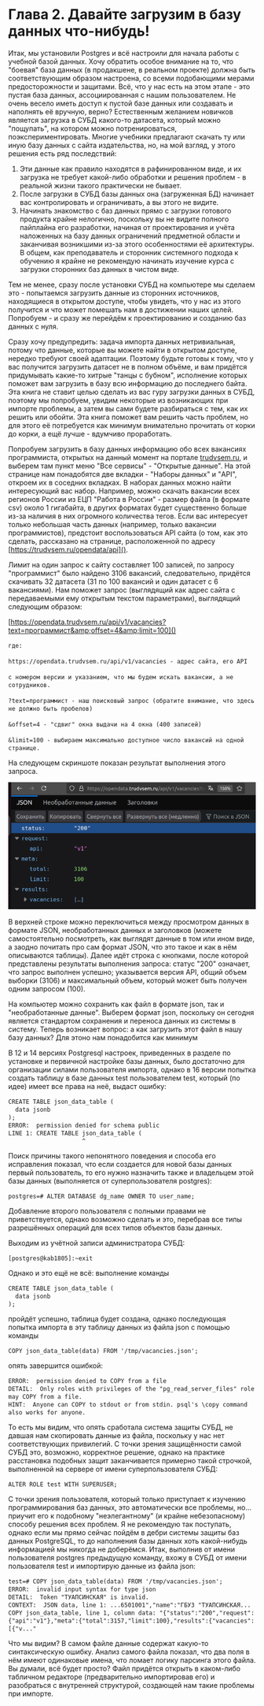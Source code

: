 # Глава 2. Давайте загрузим в базу данных что-нибудь!

Итак, мы установили Postgres и всё настроили для начала работы с учебной базой данных. Хочу обратить особое внимание на то, что "боевая" база данных (в продакшене, в реальном проекте) должна быть соответствующим образом настроена, со всеми подобающими мерами предосторожности и защитами. Всё, что у нас есть на этом этапе - это пустая база данных, ассоциированная с нашим пользователем. Не очень весело иметь доступ к пустой базе данных или создавать и наполнять её вручную, верно? Естественным желанием новичков является загрузка в СУБД какого-то датасета, который можно "пощупать", на котором можно потренироваться, поэкспериментировать. Многие учебники предлагают скачать ту или иную базу данных с сайта издательства, но, на мой взгляд, у этого решения есть ряд последствий:

1. Эти данные как правило находятся в рафинированном виде, и их загрузка не требует какой-либо обработки и решения проблем - в реальной жизни такого практически не бывает.
2. После загрузки в СУБД базы данных она (загруженная БД) начинает вас контролировать и ограничивать, а вы этого не видите.
3. Начинать знакомство с баз данных прямо с загрузки готового продукта крайне нелогично, поскольку вы не видите полного пайплайна его разработки, начиная от проектирования и учёта наложенных на базу данных ограничений предметной области и заканчивая возникшими из-за этого особенностями её архитектуры. В общем, как преподаватель и сторонник системного подхода к обучению я крайне не рекомендую начинать изучение курса с загрузки сторонних баз данных в чистом виде.

Тем не менее, сразу после установки СУБД на компьютере мы сделаем это - попытаемся загрузить данные из сторонних источников, находящиеся в открытом доступе, чтобы увидеть, что у нас из этого получится и что может помешать нам в достижении наших целей. Попробуем - и сразу же перейдём к проектированию и созданию баз данных с нуля.

Сразу хочу предупредить: задача импорта данных нетривиальная, потому что данные, которые вы можете найти в открытом доступе, нередко требуют своей адаптации. Поэтому будьте готовы к тому, что у вас получится загрузить датасет не в полном объёме, и вам придётся придумывать какие-то хитрые "танцы с бубном", исполнение которых поможет вам загрузить в базу всю информацию до последнего байта. Эта книга не ставит целью сделать из вас гуру загрузки данных в СУБД, поэтому мы попробуем, увидим некоторые из возникающих при импорте проблемы, а затем вы сами будете разбираться с тем, как их решить или обойти. Эта книга поможет вам решить часть проблем, но для этого её потребуется как минимум внимательно прочитать от корки до корки, а ещё лучше - вдумчиво проработать.

Попробуем загрузить в базу данных информацию обо всех вакансиях программиста, открытых на данный момент на портале [trudvsem.ru](), и выберем там пункт меню "Все сервисы" - "Открытые данные". На этой странице нам понадобятся две вкладки - "Наборы данных" и "API", откроем их в соседних вкладках. В наборах данных можно найти интересующий вас набор. Например, можно скачать вакансии всех регионов России из ЕЦП "Работа в России" - размер файла (в формате csv) около 1 гигабайта, в других форматах будет существенно больше из-за наличия в них огромного количества тегов. Если вас интересует только небольшая часть данных (например, только вакансии программистов), предстоит воспользоваться API сайта (о том, как это сделать, рассказано на странице, расположенной по адресу [https://trudvsem.ru/opendata/api]().

Лимит на один запрос к сайту составляет 100 записей, по запросу "программист" было найдено 3106 вакансий, следовательно, придётся скачивать 32 датасета (31 по 100 вакансий и один датасет с 6 вакансиями). Нам поможет запрос (выглядящий как адрес сайта с передаваемыми ему открытым текстом параметрами), выглядящий следующим образом:

[https://opendata.trudvsem.ru/api/v1/vacancies?text=программист&amp;offset=4&amp;limit=100]()

```
где:

https://opendata.trudvsem.ru/api/v1/vacancies - адрес сайта, его API 

с номером версии и указанием, что мы будем искать вакансии, а не сотрудников.

?text=программист - наш поисковый запрос (обратите внимание, что здесь не должно быть пробелов)

&offset=4 - "сдвиг" окна выдачи на 4 окна (400 записей)

&limit=100 - выбираем максимально доступное число вакансий на одной странице.
```

На следующем скриншоте показан результат выполнения этого запроса. 

![скриншот с результатом запроса данных с сайта Трудвсем](pic-chapter02-01.png)

В верхней строке можно переключиться между просмотром данных в формате JSON, необработанных данных и заголовков (можете самостоятельно посмотреть, как выглядят данные в том или ином виде, а заодно почитать про сам формат JSON, что это такое и как в нём описываются таблицы). Далее идёт строка с кнопками, после которой представлены результаты выполнения запроса: статус "200" означает, что запрос выполнен успешно; указывается версия API, общий объем выборки (3106) и максимальный объем, который может быть получен одним запросом (100).

На компьютер можно сохранить как файл в формате json, так и "необработанные данные". Выберем формат json, поскольку он сегодня является стандартом сохранения и переноса данных из системы в систему. Теперь возникает вопрос: а как загрузить этот файл в нашу базу данных? Для этоно нам понадобится как минимум 



В 12 и 14 версиях Postgresql настроек, приведенных в разделе по установке и первичной настройке базы данных, было достаточно для организации силами пользователя импорта, однако в 16 версии попытка создать таблицу в базе данных test пользователем test, который (по идее) имеет все права на неё, выдаст ошибку:

```
CREATE TABLE json_data_table (
  data jsonb
);
ERROR:  permission denied for schema public
LINE 1: CREATE TABLE json_data_table (
                     ^
```

Поиск причины такого непонятного поведения и способа его исправления показал, что если создается для новой базы данных первый пользователь, то его нужно назначить также и владельцем этой базы данных (выполняется от суперпользователя postgres):

```
postgres=# ALTER DATABASE dg_name OWNER TO user_name;
```

Добавление второго пользователя с полными правами не приветствуется, однако возможно сделать и это, перебрав все типы разрешённых операций для всех типов объектов базы данных.

Выходим из учётной записи администратора СУБД:

```
[postgres@kab1805]:~exit
```

Однако и это ещё не всё: выполнение команды

```
CREATE TABLE json_data_table (
  data jsonb
);
```
пройдёт успешно, таблица будет создана, однако последующая попытка импорта в эту таблицу данных из файла json с помощью команды

```
COPY json_data_table(data) FROM '/tmp/vacancies.json';
```
опять завершится ошибкой:

```
ERROR:  permission denied to COPY from a file
DETAIL:  Only roles with privileges of the "pg_read_server_files" role may COPY from a file.
HINT:  Anyone can COPY to stdout or from stdin. psql's \copy command also works for anyone.
```
То есть мы видим, что опять сработала система защиты СУБД, не давшая нам скопировать данные из файла, поскольку у нас нет соответствующих привилегий. С точки зрения защищённости самой СУБД это, возможно, корректное решение, однако на практике расстановка подобных защит заканчивается примерно такой строчкой, выполненной на сервере от имени суперпользователя СУБД:
```
ALTER ROLE test WITH SUPERUSER;
```
С точки зрения пользователя, который только приступает к изучению программирования баз данных, это автоматически все проблемы, но... приучит его к подобному "неэлегантному" (и крайне небезопасному) способу решения всех проблем. Я не рекомендую так поступать, однако если мы прямо сейчас пойдём в дебри системы защиты баз данных PostgreSQL, то до наполнения базы данных хоть какой-нибудь информацией мы никогда не доберёмся. Итак, выполнив от имени пользователя postgres предыдущую команду, вхожу в СУБД от имени пользователя test и импортирую данные из файла json:
```
test=# COPY json_data_table(data) FROM '/tmp/vacancies.json';
ERROR:  invalid input syntax for type json
DETAIL:  Token "ТУАПСИНСКАЯ" is invalid.
CONTEXT:  JSON data, line 1: ...6501001","name":"ГБУЗ "ТУАПСИНСКАЯ...
COPY json_data_table, line 1, column data: "{"status":"200","request":{"api":"v1"},"meta":{"total":3157,"limit":100},"results":{"vacancies":[{"v..."
```
Что мы видим? В самом файле данные содержат какую-то синтаксическую ошибку. Анализ самого файла показал, что два поля в нём имеют одинаковые имена, что ломает логику парсинга этого файла. Вы думали, всё будет просто? Файл придётся открыть в каком-либо табличном редакторе (предварительно импортировав его) и разобраться с внутренней структурой, создающей нам такие проблемы при импорте.







